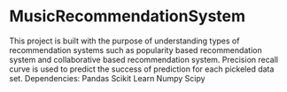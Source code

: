 # MusicRecommendationSystem
This project is built with the purpose of understanding types of recommendation systems such as popularity based recommendation system and 
collaborative based recommendation system.
Precision recall curve is used to predict the success of prediction for each pickeled data set.
Dependencies:
  Pandas
  Scikit Learn
  Numpy
  Scipy
